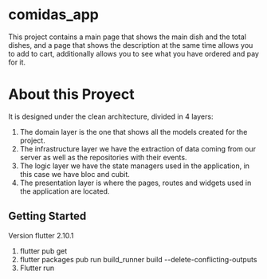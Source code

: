 # comidas_app

This project contains a main page that shows the main dish and the total dishes, and a page that shows the description at the same time allows you to add to cart, additionally allows you to see what you have ordered and pay for it.

# About this Proyect

It is designed under the clean architecture, divided in 4 layers:

1. The domain layer is the one that shows all the models created for the project.
2. The infrastructure layer we have the extraction of data coming from our server as well as the repositories with their events.
3. The logic layer we have the state managers used in the application, in this case we have bloc and cubit.
 4. The presentation layer is where the pages, routes and widgets used in the application are located.

## Getting Started

Version flutter 2.10.1

1. flutter pub get
2. flutter packages pub run build_runner build --delete-conflicting-outputs
3. Flutter run
